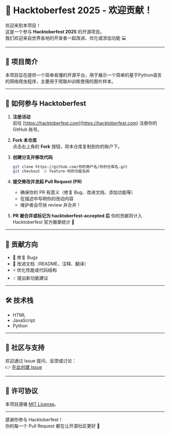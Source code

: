 # 🎃 Hacktoberfest 2025 - 欢迎贡献！

欢迎来到本项目！  
这是一个参与 **Hacktoberfest 2025** 的开源项目。  
我们欢迎来自世界各地的开发者一起改进、优化或添加功能 💻  

---

## 🌟 项目简介
本项目旨在提供一个简单易懂的开源平台，用于展示一个简单的基于Python语言的网络爬虫程序，主要用于爬取AI训练使用的图片样本。

---

## 🚀 如何参与 Hacktoberfest

1. **注册活动**  
   前往 [https://hacktoberfest.com](https://hacktoberfest.com) 注册你的 GitHub 账号。

2. **Fork 本仓库**  
   点击右上角的 **Fork** 按钮，将本仓库复制到你的账户下。

3. **创建分支并修改代码**
   ```bash
   git clone https://github.com/你的用户名/你的仓库名.git
   git checkout -b feature-你的功能名称
   ```

4. **提交修改并发起 Pull Request (PR)**
   
   - 确保你的 PR 有意义（修复 Bug、改进文档、添加功能等）  
   - 在描述中写明你的改动内容  
   - 维护者会尽快 review 并合并！
   
5. **PR 被合并或标记为 hacktoberfest-accepted 后**
   你的贡献将计入 Hacktoberfest 官方徽章统计 🏅

---

## 🧠 贡献方向
- 🧩 修复 Bugs  
- 📘 改进文档（README、注释、翻译）  
- ⚡ 优化性能或代码结构  
- 💡 提出新功能建议  

---

## 🛠️ 技术栈
- HTML
- JavaScript 
- Python 

---

## 💬 社区与支持
欢迎通过 Issue 提问、反馈或讨论：  
👉 [在此创建 Issue](../../issues)

---

## 📄 许可协议
本项目遵循 [MIT License](LICENSE)。

---

感谢你参与 Hacktoberfest！  
你的每一个 Pull Request 都在让开源社区更好 💖
